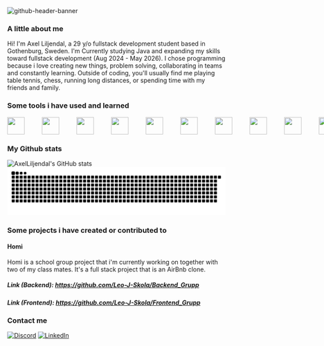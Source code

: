 <img width="2125" height="575" alt="github-header-banner" src="https://github.com/user-attachments/assets/a7ef96c0-05f6-4339-970f-4fe63d1d8b3b" />

### A little about me
Hi! I'm Axel Liljendal, a 29 y/o fullstack development student based in Gothenburg, Sweden.
I'm Currently studying Java and expanding my skills toward fullstack development (Aug 2024 - May 2026). 
I chose programming because i love creating new things, problem solving, collaborating in teams and constantly learning.
Outside of coding, you'll usually find me playing table tennis, chess, running long distances, or spending time with my friends and family.

### Some tools i have used and learned
<span style="display: flex; gap: 40px;">
  <img src="https://cdn.jsdelivr.net/gh/devicons/devicon/icons/react/react-original.svg" width="40" height="40"/>
  <img src="https://cdn.jsdelivr.net/gh/devicons/devicon/icons/python/python-original.svg" width="40" height="40"/>
  <img src="https://cdn.jsdelivr.net/gh/devicons/devicon/icons/html5/html5-original.svg" width="40" height="40"/>
  <img src="https://cdn.jsdelivr.net/gh/devicons/devicon/icons/docker/docker-original.svg" width="40" height="40"/>
  <img src="https://cdn.jsdelivr.net/gh/devicons/devicon/icons/typescript/typescript-original.svg" width="40" height="40"/>
  <img src="https://cdn.jsdelivr.net/gh/devicons/devicon/icons/java/java-original.svg" width="40" height="40"/>
  <img src="https://cdn.jsdelivr.net/gh/devicons/devicon/icons/css3/css3-original.svg" width="40" height="40"/>
  <img src="https://cdn.jsdelivr.net/gh/devicons/devicon/icons/amazonwebservices/amazonwebservices-original-wordmark.svg" width="40" height="40"/>
  <img src="https://cdn.jsdelivr.net/gh/devicons/devicon/icons/spring/spring-original.svg" width="40" height="40"/>
  <img src="https://cdn.jsdelivr.net/gh/devicons/devicon/icons/javascript/javascript-original.svg" width="40" height="40"/>
  <img src="https://cdn.jsdelivr.net/gh/devicons/devicon/icons/postgresql/postgresql-original.svg" width="40" height="40"/>
  <img src="https://cdn.jsdelivr.net/gh/devicons/devicon/icons/mongodb/mongodb-original.svg" width="40" height="40"/>
</span>


### My Github stats
![AxelLiljendal's GitHub stats](https://github-readme-stats.vercel.app/api?username=AxelLiljendal&show_icons=true&theme=tokyonight)
![Snake animation](https://raw.githubusercontent.com/AxelLiljendal/AxelLiljendal/output/github-contribution-grid-snake-dark.svg)

### Some projects i have created or contributed to

#### Homi
Homi is a school group project that i'm currently working on together with two of my class mates.
It's a full stack project that is an AirBnb clone.

##### **Link (Backend)**: https://github.com/Leo-J-Skola/Backend_Grupp
##### **Link (Frontend)**: https://github.com/Leo-J-Skola/Frontend_Grupp


### Contact me
[![Discord](https://img.shields.io/badge/-Discord-5865F2?style=flat-square&logo=discord&logoColor=white)](https://discord.com/users/77liljendal)
[![LinkedIn](https://img.shields.io/badge/-LinkedIn-0A66C2?style=flat-square&logo=linkedin&logoColor=white)](https://www.linkedin.com/in/axelliljendal/)

